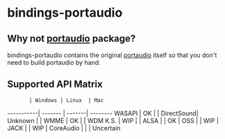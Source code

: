 bindings-portaudio
==================

Why not [portaudio](http://hackage.haskell.org/package/portaudio) package?
---
bindings-portaudio contains the original [portaudio](http://www.portaudio.com/) itself so that you don't need to build portaudio by hand.

Supported API Matrix
----
           | Windows | Linux  | Mac
-----------| ------- | -------| --------
WASAPI     | OK      |        |
DirectSound| Unknown |        |
WMME       | OK      |        |
WDM K.S.   | WIP     |        |
ALSA       |         | OK     |
OSS        |         | WIP    |
JACK       |         | WIP    |
CoreAudio  |         |        | Uncertain
